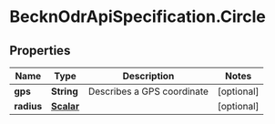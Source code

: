 # BecknOdrApiSpecification.Circle

## Properties

Name | Type | Description | Notes
------------ | ------------- | ------------- | -------------
**gps** | **String** | Describes a GPS coordinate | [optional] 
**radius** | [**Scalar**](Scalar.md) |  | [optional] 


